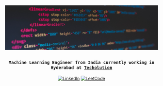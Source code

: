 ![](https://github.com/anandhakrishnanh/anandhakrishnanh/blob/main/header.jpg)

## <p align="center"><h4 align="center"><samp> Machine Learning Engineer from India currently working in Hyderabad at [Techolution](https://techolution.com/) </samp></h4></p>

<p align="center">
  <a href="www.linkedin.com/in/anandhakrishnanh"><img alt="LinkedIn" title="LinkedIn"src="https://img.shields.io/badge/linkedin-%230077B5.svg?&style=for-the-badge&logo=linkedin"></a>
  <a href="https://leetcode.com/anandhakrishnanh/"><img alt="LeetCode" title="LeetCode"src="https://img.shields.io/badge/leetcode-%230077B5.svg?&style=for-the-badge&logo=leetcode"></a>

</p>